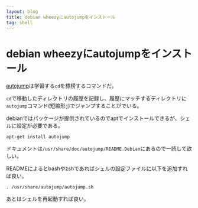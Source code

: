 ```yaml
---
layout: blog
title: debian wheezyにautojumpをインストール
tag: shell
---
```


# debian wheezyにautojumpをインストール

[autojump](https://github.com/joelthelion/autojump)は学習する`cd`を標榜するコマンドだ。

`cd`で移動したディレクトリの履歴を記録し、履歴にマッチするディレクトリに`autojump`コマンド(短縮形`j`)でジャンプすることがでいる。

debianではパッケージが提供されているのでaptでインストールできるが、シェルに設定が必要である。

~~~~
apt-get install autojump
~~~~

ドキュメントは`/usr/share/doc/autojump/README.Debian`にあるので一読して欲しい。

READMEによるとbashやzshであればシェルの設定ファイルに以下を追加すれば良い。

~~~~
. /usr/share/autojump/autojump.sh
~~~~

あとはシェルを再起動すれば良い。
